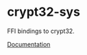 # crypt32-sys #
FFI bindings to crypt32.

[Documentation](https://retep998.github.io/doc/crypt32-sys/)
